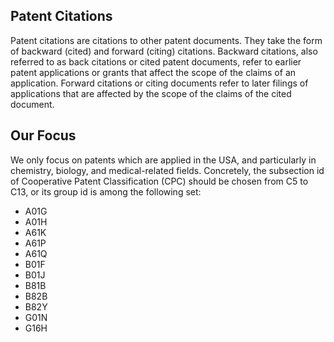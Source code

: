 ## Patent Citations

Patent citations are citations to other patent documents. They take the form of backward (cited) and forward (citing) citations. Backward citations, also referred to as back citations or cited patent documents, refer to earlier patent applications or grants that affect the scope of the claims of an application. Forward citations or citing documents refer to later filings of applications that are affected by the scope of the claims of the cited document.

## Our Focus

We only focus on patents which are applied in the USA, and particularly in chemistry, biology, and medical-related fields. Concretely, the subsection id of Cooperative Patent Classification (CPC) should be chosen from C5 to C13, or its group id is among the following set:
- A01G
- A01H
- A61K
- A61P
- A61Q
- B01F
- B01J
- B81B
- B82B
- B82Y
- G01N
- G16H